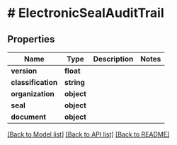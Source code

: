 # # ElectronicSealAuditTrail

## Properties

Name | Type | Description | Notes
------------ | ------------- | ------------- | -------------
**version** | **float** |  |
**classification** | **string** |  |
**organization** | **object** |  |
**seal** | **object** |  |
**document** | **object** |  |

[[Back to Model list]](../../README.md#models) [[Back to API list]](../../README.md#endpoints) [[Back to README]](../../README.md)
